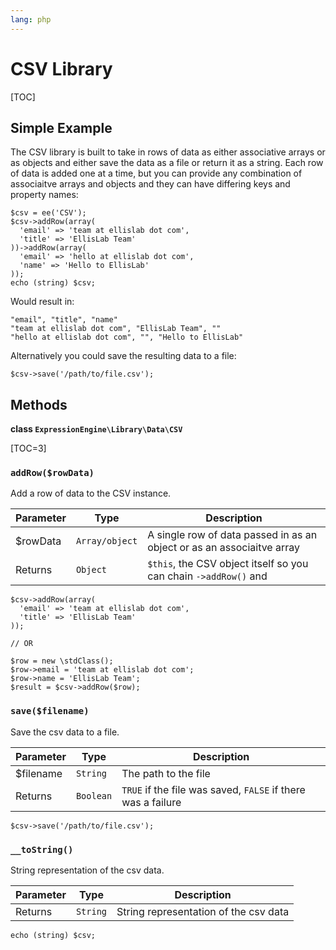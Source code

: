 ```yaml
---
lang: php
---
```


<!--
    This source file is part of the open source project
    ExpressionEngine User Guide (https://github.com/ExpressionEngine/ExpressionEngine-User-Guide)

    @link      https://expressionengine.com/
    @copyright Copyright (c) 2003-2020, Packet Tide, LLC (https://packettide.com)
    @license   https://expressionengine.com/license Licensed under Apache License, Version 2.0
-->

# CSV Library

[TOC]

## Simple Example

The CSV library is built to take in rows of data as either associative arrays or as objects and either save the data as a file or return it as a string. Each row of data is added one at a time, but you can provide any combination of associaitve arrays and objects and they can have differing keys and property names:

    $csv = ee('CSV');
    $csv->addRow(array(
      'email' => 'team at ellislab dot com',
      'title' => 'EllisLab Team'
    ))->addRow(array(
      'email' => 'hello at ellislab dot com',
      'name' => 'Hello to EllisLab'
    ));
    echo (string) $csv;

Would result in:

    "email", "title", "name"
    "team at ellislab dot com", "EllisLab Team", ""
    "hello at ellislab dot com", "", "Hello to EllisLab"

Alternatively you could save the resulting data to a file:

    $csv->save('/path/to/file.csv');

## Methods

**class `ExpressionEngine\Library\Data\CSV`**

[TOC=3]

### `addRow($rowData)`

Add a row of data to the CSV instance.

| Parameter | Type           | Description                                                            |
| --------- | -------------- | ---------------------------------------------------------------------- |
| \$rowData | `Array/object` | A single row of data passed in as an object or as an associaitve array |
| Returns   | `Object`       | `$this`, the CSV object itself so you can chain `->addRow()` and       |

    $csv->addRow(array(
      'email' => 'team at ellislab dot com',
      'title' => 'EllisLab Team'
    ));

    // OR

    $row = new \stdClass();
    $row->email = 'team at ellislab dot com';
    $row->name = 'EllisLab Team';
    $result = $csv->addRow($row);

### `save($filename)`

Save the csv data to a file.

| Parameter  | Type      | Description                                                  |
| ---------- | --------- | ------------------------------------------------------------ |
| \$filename | `String`  | The path to the file                                         |
| Returns    | `Boolean` | `TRUE` if the file was saved, `FALSE` if there was a failure |

    $csv->save('/path/to/file.csv');

### `__toString()`

String representation of the csv data.

| Parameter | Type     | Description                           |
| --------- | -------- | ------------------------------------- |
| Returns   | `String` | String representation of the csv data |

    echo (string) $csv;
